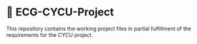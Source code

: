# 🚀 ECG-CYCU-Project
This repository contains the working project files in partial fulfillment of the requirements for the CYCU project.
